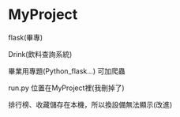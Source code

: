 # MyProject
flask(畢專)

Drink(飲料查詢系統)

畢業用專題(Python_flask...)
可加爬蟲

run.py 位置在MyProject裡(我刪掉了)

排行榜、收藏儲存在本機，所以換設備無法顯示(改進)
